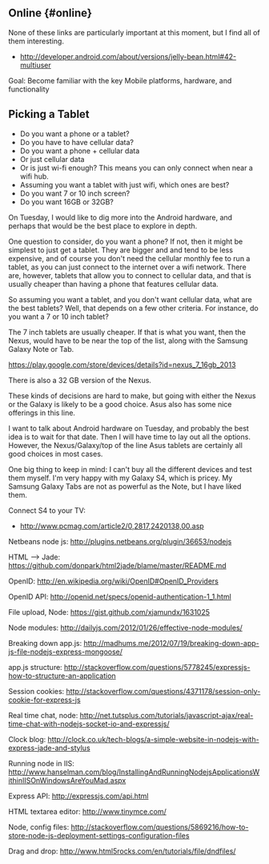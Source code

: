 Online {#online}
------

None of these links are particularly important at this moment, but I find
all of them interesting.

- <http://developer.android.com/about/versions/jelly-bean.html#42-multiuser>

Goal: Become familiar with the key Mobile platforms, hardware, and
functionality

Picking a Tablet
----------------

- Do you want a phone or a tablet?
- Do you have to have cellular data?
- Do you want a phone + cellular data
- Or just cellular data
- Or is just wi-fi enough? This means you can only connect when near a wifi hub.
- Assuming you want a tablet with just wifi, which ones are best?
- Do you want 7 or 10 inch screen?
- Do you want 16GB or 32GB?



On Tuesday, I would like to dig more into the Android hardware, and perhaps that would be the best place to explore in depth. 

One question to consider, do you want a phone? If not, then it might be simplest to just get a tablet. They are bigger and and tend to be less expensive, and of course you don't need the cellular monthly fee to run a tablet, as you can just connect to the internet over a wifi network. There are, however, tablets that allow you to connect to cellular data, and that is usually cheaper than having a phone that features cellular data.

So assuming you want a tablet, and you don't want cellular data, what are the best tablets? Well, that depends on a few other criteria. For instance, do you want a 7 or 10 inch tablet?

The 7 inch tablets are usually cheaper. If that is what you want, then the Nexus, would have to be near the top of the list, along with the Samsung Galaxy Note or Tab. 

https://play.google.com/store/devices/details?id=nexus_7_16gb_2013

There is also a 32 GB version of the Nexus. 

These kinds of decisions are hard to make, but going with either the Nexus or the Galaxy is likely to be a good choice. Asus also has some nice offerings in this line. 

I want to talk about Android hardware on Tuesday, and probably the best idea is to wait for that date. Then I will have time to lay out all the options. However, the Nexus/Galaxy/top of the line Asus tablets are certainly all good choices in most cases.

One big thing to keep in mind: I can't buy all the different devices and test them myself. I'm very happy with my Galaxy S4, which is pricey. My Samsung Galaxy Tabs are not as powerful as the Note, but I have liked them.



Connect S4 to your TV:

- <http://www.pcmag.com/article2/0,2817,2420138,00.asp>

Netbeans node js: <http://plugins.netbeans.org/plugin/36653/nodejs>

HTML --> Jade: <https://github.com/donpark/html2jade/blame/master/README.md>

OpenID: <http://en.wikipedia.org/wiki/OpenID#OpenID_Providers>

OpenID API: <http://openid.net/specs/openid-authentication-1_1.html>

File upload, Node: <https://gist.github.com/xjamundx/1631025>

Node modules: <http://dailyjs.com/2012/01/26/effective-node-modules/>

Breaking down app.js: <http://madhums.me/2012/07/19/breaking-down-app-js-file-nodejs-express-mongoose/>

app.js structure: <http://stackoverflow.com/questions/5778245/expressjs-how-to-structure-an-application>

Session cookies: <http://stackoverflow.com/questions/4371178/session-only-cookie-for-express-js>

Real time chat, node: <http://net.tutsplus.com/tutorials/javascript-ajax/real-time-chat-with-nodejs-socket-io-and-expressjs/>

Clock blog: <http://clock.co.uk/tech-blogs/a-simple-website-in-nodejs-with-express-jade-and-stylus>

Running node in IIS: <http://www.hanselman.com/blog/InstallingAndRunningNodejsApplicationsWithinIISOnWindowsAreYouMad.aspx>

Express API: <http://expressjs.com/api.html>

HTML textarea editor: <http://www.tinymce.com/>

Node, config files: <http://stackoverflow.com/questions/5869216/how-to-store-node-js-deployment-settings-configuration-files>

Drag and drop: <http://www.html5rocks.com/en/tutorials/file/dndfiles/>
